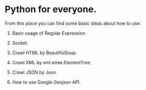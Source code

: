 # Python for everyone.
From this place you can find some basic ideas about how to use:

1. Basic usage of Regular Expression.
 
2. Socket.

3. Crawl HTML by BeautifulSoup.

4. Crawl XML by xml.etree.ElementTree.

5. Crawl JSON by Json.

6. How to use Google Geojson API.


